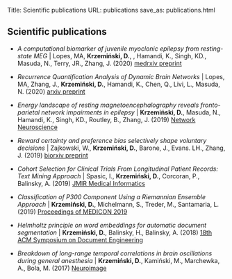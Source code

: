 Title: Scientific publications
URL: publications
save_as: publications.html

## <i class="fas fa-atom"></i> Scientific publications

- *A computational biomarker of juvenile myoclonic epilepsy from resting-state MEG* | 
Lopes, MA, **Krzemiński, D.**,  , Hamandi, K., Singh, KD., Masuda, N., Terry, JR., Zhang, J. (2020) 
<a href="https://www.medrxiv.org/content/10.1101/2020.05.18.20102681v1" target="_blank">medrxiv preprint</a>

- *Recurrence Quantification Analysis of Dynamic Brain Networks* | 
Lopes, MA, Zhang, J., **Krzemiński, D.**, Hamandi, K., Chen, Q., Livi, L., Masuda, N. (2020) 
<a href="https://arxiv.org/abs/2001.03761" target="_blank">arxiv preprint</a>

- *Energy landscape of resting magnetoencephalography reveals fronto-parietal network impairments in epilepsy* | 
**Krzemiński, D.**, Masuda, N., Hamandi, K., Singh, KD., Routley, B., Zhang, J. (2019) 
<a href="https://www.mitpressjournals.org/doi/abs/10.1162/netn_a_00125" target="_blank">Network Neuroscience</a>

- *Reward certainty and preference bias selectively shape voluntary decisions* | 
Zajkowski, W., **Krzemiński, D.**, Barone, J., Evans. LH., Zhang, J. (2019) 
<a href="https://www.biorxiv.org/content/10.1101/832311v1" target="_blank">biorxiv preprint</a>

- *Cohort Selection for Clinical Trials From Longitudinal Patient Records: Text Mining Approach* | 
Spasic, I., **Krzemiński, D.**, Corcoran, P., Balinsky, A. (2019) 
<a href="https://medinform.jmir.org/2019/4/e15980/" target="_blank">JMIR Medical Informatics</a>

- *Classification of P300 Component Using a Riemannian Ensemble Approach* | 
**Krzemiński, D.**, Michelmann, S., Treder, M., Santamaria, L. (2019) 
<a href="https://link.springer.com/chapter/10.1007/978-3-030-31635-8_229" target="_blank">Proceedings of MEDICON 2019</a>

- *Helmholtz principle on word embeddings for automatic document segmentation* | 
**Krzemiński, D.**, Balinsky, H., Balinsky, A. (2018) 
<a href="http://orca.cf.ac.uk/112497/" target="_blank">18th ACM Symposium on Document Engineering</a>

- *Breakdown of long-range temporal correlations in brain oscillations during general anesthesia* | 
**Krzemiński, D.**, Kamiński, M., Marchewka, A., Bola, M.  (2017) 
<a href="https://www.sciencedirect.com/science/article/pii/S1053811917306158" target="_blank">Neuroimage</a>